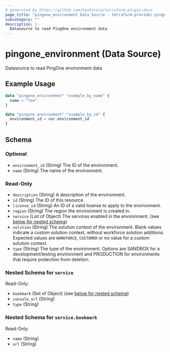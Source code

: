 ```yaml
---
# generated by https://github.com/hashicorp/terraform-plugin-docs
page_title: "pingone_environment Data Source - terraform-provider-pingone"
subcategory: ""
description: |-
  Datasource to read PingOne environment data
---
```


# pingone_environment (Data Source)

Datasource to read PingOne environment data

## Example Usage

```terraform
data "pingone_environment" "example_by_name" {
  name = "foo"
}

data "pingone_environment" "example_by_id" {
  environment_id = var.environment_id
}
```

<!-- schema generated by tfplugindocs -->
## Schema

### Optional

- `environment_id` (String) The ID of the environment.
- `name` (String) The name of the environment.

### Read-Only

- `description` (String) A description of the environment.
- `id` (String) The ID of this resource.
- `license_id` (String) An ID of a valid license to apply to the environment.
- `region` (String) The region the environment is created in.
- `service` (List of Object) The services enabled in the environment. (see [below for nested schema](#nestedatt--service))
- `solution` (String) The solution context of the environment.  Blank values indicate a custom solution context, without workforce solution additions.  Expected values are `WORKFORCE`, `CUSTOMER` or no value for a custom solution context.
- `type` (String) The type of the environment.  Options are SANDBOX for a development/testing environment and PRODUCTION for environments that require protection from deletion.

<a id="nestedatt--service"></a>
### Nested Schema for `service`

Read-Only:

- `bookmark` (Set of Object) (see [below for nested schema](#nestedobjatt--service--bookmark))
- `console_url` (String)
- `type` (String)

<a id="nestedobjatt--service--bookmark"></a>
### Nested Schema for `service.bookmark`

Read-Only:

- `name` (String)
- `url` (String)


